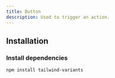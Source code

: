 ```yaml
---
title: Button
description: Used to trigger an action.
---
```


<ComponentPreview name="Button" />

## Installation

<Steps>

### Install dependencies

```bash
npm install tailwind-variants
```

</Steps>
